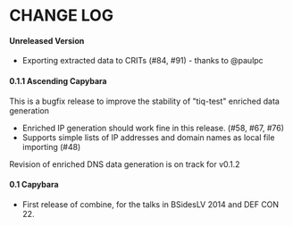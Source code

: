 CHANGE LOG
==========

#### Unreleased Version
* Exporting extracted data to CRITs (#84, #91) - thanks to @paulpc

#### 0.1.1 Ascending Capybara
This is a bugfix release to improve the stability of "tiq-test" enriched data generation

* Enriched IP generation should work fine in this release. (#58, #67, #76)
* Supports simple lists of IP addresses and domain names as local file importing (#48)

Revision of enriched DNS data generation is on track for v0.1.2

#### 0.1 Capybara
* First release of combine, for the talks in BSidesLV 2014 and DEF CON 22.
